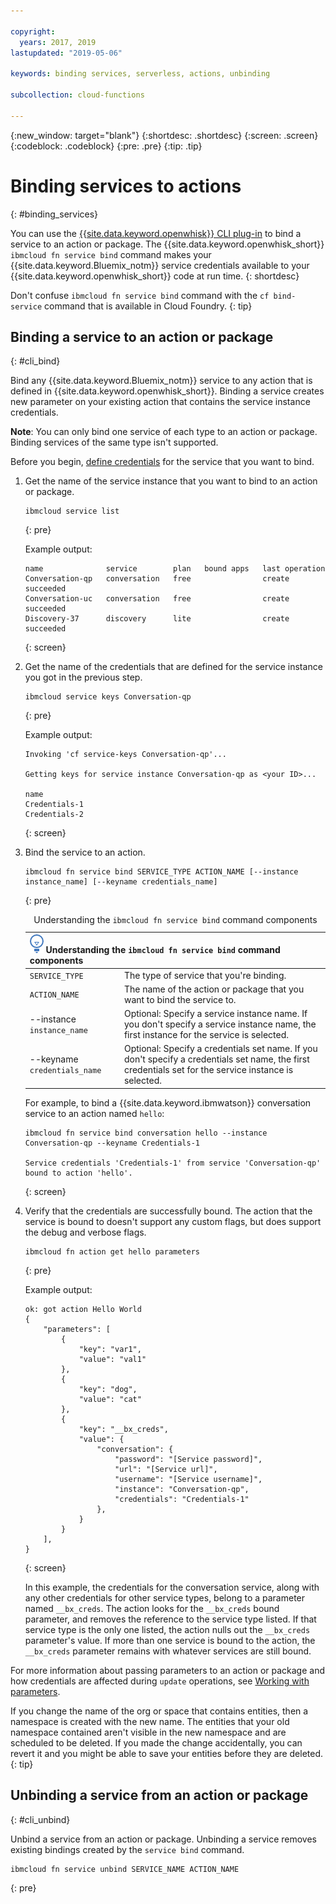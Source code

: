 ```yaml
---

copyright:
  years: 2017, 2019
lastupdated: "2019-05-06"

keywords: binding services, serverless, actions, unbinding

subcollection: cloud-functions

---
```


{:new_window: target="blank"}
{:shortdesc: .shortdesc}
{:screen: .screen}
{:codeblock: .codeblock}
{:pre: .pre}
{:tip: .tip}


# Binding services to actions
{: #binding_services}

You can use the [{{site.data.keyword.openwhisk}} CLI plug-in](/docs/openwhisk?topic=cloud-functions-cloudfunctions_cli) to bind a service to an action or package. The {{site.data.keyword.openwhisk_short}} `ibmcloud fn service bind` command makes your {{site.data.keyword.Bluemix_notm}} service credentials available to your {{site.data.keyword.openwhisk_short}} code at run time.
{: shortdesc}


Don't confuse `ibmcloud fn service bind` command with the `cf bind-service` command that is available in Cloud Foundry.
{: tip}


## Binding a service to an action or package
{: #cli_bind}

Bind any {{site.data.keyword.Bluemix_notm}} service to any action that is defined in {{site.data.keyword.openwhisk_short}}. Binding a service creates new parameter on your existing action that contains the service instance credentials.

**Note**: You can only bind one service of each type to an action or package. Binding services of the same type isn't supported.

Before you begin, [define credentials](/docs/resources?topic=resources-externalapp#externalapp) for the service that you want to bind.

1. Get the name of the service instance that you want to bind to an action or package.
    ```
    ibmcloud service list
    ```
    {: pre}

    Example output:
    ```
    name              service        plan   bound apps   last operation
    Conversation-qp   conversation   free                create succeeded
    Conversation-uc   conversation   free                create succeeded
    Discovery-37      discovery      lite                create succeeded
    ```
    {: screen}

2. Get the name of the credentials that are defined for the service instance you got in the previous step.
    ```
    ibmcloud service keys Conversation-qp
    ```
    {: pre}

    Example output:
    ```
    Invoking 'cf service-keys Conversation-qp'...

    Getting keys for service instance Conversation-qp as <your ID>...

    name
    Credentials-1
    Credentials-2
    ```
    {: screen}

3. Bind the service to an action.
    ```
    ibmcloud fn service bind SERVICE_TYPE ACTION_NAME [--instance instance_name] [--keyname credentials_name]
    ```
    {: pre}

    <table>
    <caption>Understanding the <code>ibmcloud fn service bind</code> command components</caption>
    <thead>
    <th colspan=2><img src="images/idea.png" alt="Idea icon"/> Understanding the <code>ibmcloud fn service bind</code> command components</th>
    </thead>
    <tbody>
    <tr>
    <td><code>SERVICE_TYPE</code></td>
    <td>The type of service that you're binding.</td>
    </tr>
    <tr>
    <td><code>ACTION_NAME</code></td>
    <td>The name of the action or package that you want to bind the service to.</td>
    </tr>
    <tr>
    <td>--instance <code>instance_name</code></td>
    <td>Optional: Specify a service instance name. If you don't specify a service instance name, the first instance for the service is selected.</td>
    </tr>
    <tr>
    <td>--keyname <code>credentials_name</code></td>
    <td>Optional: Specify a credentials set name. If you don't specify a credentials set name, the first credentials set for the service instance is selected.</td>
    </tr>
    </tbody></table>

    For example, to bind a {{site.data.keyword.ibmwatson}} conversation service to an action named `hello`:
    ```
    ibmcloud fn service bind conversation hello --instance Conversation-qp --keyname Credentials-1

    Service credentials 'Credentials-1' from service 'Conversation-qp' bound to action 'hello'.
    ```
    {: screen}

4. Verify that the credentials are successfully bound. The action that the service is bound to doesn't support any custom flags, but does support the debug and verbose flags.
    ```
    ibmcloud fn action get hello parameters
    ```
    {: pre}

    Example output:
    ```
    ok: got action Hello World
    {
        "parameters": [
            {
                "key": "var1",
                "value": "val1"
            },
            {
                "key": "dog",
                "value": "cat"
            },
            {
                "key": "__bx_creds",
                "value": {
                    "conversation": {
                        "password": "[Service password]",
                        "url": "[Service url]",
                        "username": "[Service username]",
                        "instance": "Conversation-qp",
                        "credentials": "Credentials-1"
                    },
                }
            }
        ],
    }
    ```
    {: screen}

    In this example, the credentials for the conversation service, along with any other credentials for other service types, belong to a parameter named `__bx_creds`. The action looks for the `__bx_creds` bound parameter, and removes the reference to the service type listed. If that service type is the only one listed, the action nulls out the `__bx_creds` parameter's value. If more than one service is bound to the action, the `__bx_creds` parameter remains with whatever services are still bound.

For more information about passing parameters to an action or package and how credentials are affected during `update` operations, see [Working with parameters](/docs/openwhisk?topic=cloud-functions-working-with-parameters#pass-params-action).


If you change the name of the org or space that contains entities, then a namespace is created with the new name. The entities that your old namespace contained aren't visible in the new namespace and are scheduled to be deleted. If you made the change accidentally, you can revert it and you might be able to save your entities before they are deleted.
{: tip}


## Unbinding a service from an action or package
{: #cli_unbind}

Unbind a service from an action or package. Unbinding a service removes existing bindings created by the `service bind` command.

```
ibmcloud fn service unbind SERVICE_NAME ACTION_NAME
```
{: pre}

